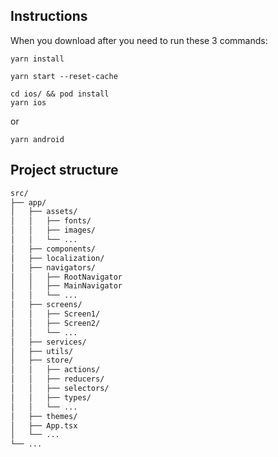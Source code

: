 ## Instructions
When you download after you need to run these 3 commands:

```
yarn install
```
```
yarn start --reset-cache
```
```
cd ios/ && pod install
yarn ios
```
or
```
yarn android
```

## Project structure


```bash
src/
├── app/
│   ├── assets/
│   │   ├── fonts/
│   │   ├── images/
│   │   └── ...
│   ├── components/
│   ├── localization/
│   ├── navigators/
│   │   ├── RootNavigator
│   │   ├── MainNavigator
│   │   └── ...
│   ├── screens/
│   │   ├── Screen1/
│   │   ├── Screen2/
│   │   └── ...
│   ├── services/
│   ├── utils/
│   ├── store/
│   │   ├── actions/
│   │   ├── reducers/
│   │   ├── selectors/
│   │   ├── types/
│   │   └── ...
│   ├── themes/
│   ├── App.tsx
│   └── ...
└── ...
```
